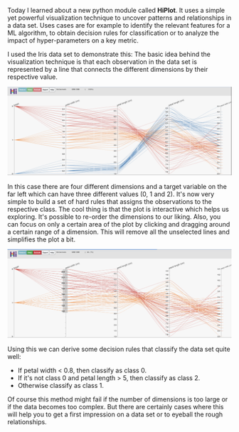 Today I learned about a new python module called **HiPlot**. It uses a simple yet powerful visualization technique to uncover patterns and relationships in a data set. 
Uses cases are for example to identify the relevant features for a ML algorithm, to obtain decision rules for classification or to analyze the impact of hyper-parameters on a key metric.

I used the Iris data set to demonstrate this: 
The basic idea behind the visualization technique is that each observation in the data set is represented by a line that connects the different dimensions by their respective value. 

![](/assets/img/hiplot-01.png)

In this case there are four different dimensions and a target variable on the far left which can have three different values (0, 1 and 2). 
It's now very simple to build a set of hard rules that assigns the observations to the respective class. The cool thing is that the plot is interactive which helps us exploring. It's possible to re-order the dimensions to our liking. Also, you can focus on only a certain area of the plot by clicking and dragging around a certain range of a dimension. This will remove all the unselected lines and simplifies the plot a bit.

![](/assets/img/hiplot-02.png)

Using this we can derive some decision rules that classify the data set quite well: 
- If petal width < 0.8, then classify as class 0.
- If it's not class 0 and petal length > 5, then classify as class 2.
- Otherwise classify as class 1. 

Of course this method might fail if the number of dimensions is too large or if the data becomes too complex. But there are certainly cases where this will help you to get a first impression on a data set or to eyeball the rough relationships. 

